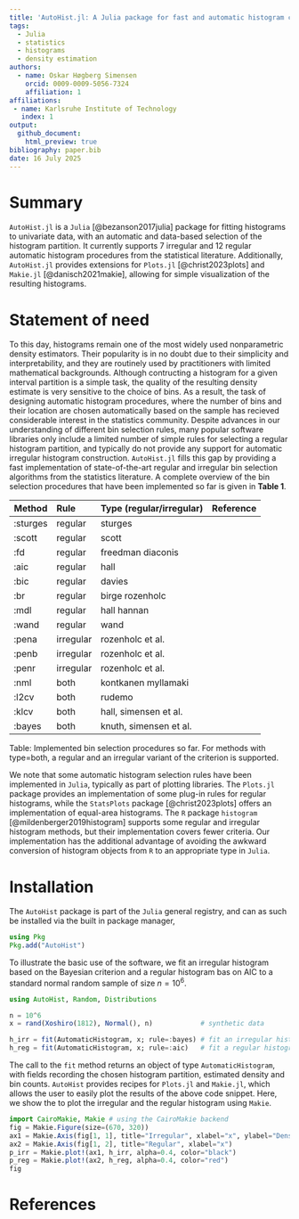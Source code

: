 ```yaml
---
title: 'AutoHist.jl: A Julia package for fast and automatic histogram construction'
tags:
  - Julia
  - statistics
  - histograms
  - density estimation
authors:
  - name: Oskar Høgberg Simensen
    orcid: 0009-0009-5056-7324
    affiliation: 1
affiliations:
 - name: Karlsruhe Institute of Technology
   index: 1
output:
  github_document:
    html_preview: true
bibliography: paper.bib
date: 16 July 2025
---
```


# Summary

`AutoHist.jl` is a `Julia` [@bezanson2017julia] package for fitting histograms to univariate data, with an automatic and data-based selection of the histogram partition.
It currently supports 7 irregular and 12 regular automatic histogram procedures from the statistical literature. Additionally, `AutoHist.jl` provides extensions for `Plots.jl` [@christ2023plots] and `Makie.jl` [@danisch2021makie],
allowing for simple visualization of the resulting histograms.

# Statement of need

To this day, histograms remain one of the most widely used nonparametric density estimators. Their popularity is in no doubt due to their simplicity and interpretability,
and they are routinely used by practitioners with limited mathematical backgrounds. 
Although contructing a histogram for a given interval partition is a simple task, the quality of the resulting density estimate is very sensitive to the choice of bins.
As a result, the task of designing automatic histogram procedures, where the number of bins and their location are chosen automatically based on the sample has recieved considerable interest in the statistics community.
Despite advances in our understanding of different bin selection rules, many popular software libraries only include a limited number of simple rules for selecting a regular histogram partition,
and typically do not provide any support for automatic irregular histogram construction.
`AutoHist.jl` fills this gap by providing a fast implementation of state-of-the-art regular and irregular bin selection algorithms from the statistics literature. A complete overview of the bin selection procedures that have been implemented so far is given in **Table 1**.

|Method | Rule | Type (regular/irregular) | Reference |
|---------|:-----------|:--------|:--------------------|
| :sturges | regular   | sturges |
| :scott   | regular   | scott   |
| :fd      | regular   | freedman diaconis |
| :aic     | regular   | hall    |
| :bic     | regular   | davies  |
| :br      | regular   | birge rozenholc |
| :mdl     | regular   | hall hannan |
| :wand    | regular   | wand |
| :pena    | irregular | rozenholc et al. |
| :penb    | irregular | rozenholc et al. |
| :penr    | irregular | rozenholc et al. |
| :nml     | both      | kontkanen myllamaki |
| :l2cv    | both      | rudemo |
| :klcv    | both      | hall, simensen et al. |
| :bayes   | both      | knuth, simensen et al. |
 

Table: Implemented bin selection procedures so far. For methods with type=both, a regular and an irregular variant of the criterion is supported.


We note that some automatic histogram selection rules have been implemented in `Julia`, typically as part of plotting libraries.
The `Plots.jl` package provides an implementation of some plug-in rules for regular histograms, while the `StatsPlots` package [@christ2023plots] offers an implementation of equal-area histograms.
The `R` package `histogram` [@mildenberger2019histogram] supports some regular and irregular histogram methods, but their implementation covers fewer criteria.
Our implementation has the additional advantage of avoiding the awkward conversion of histogram objects from `R` to an appropriate type in `Julia`.

# Installation

The `AutoHist` package is part of the `Julia` general registry, and can as such be installed via the built in package manager,
```julia
using Pkg
Pkg.add("AutoHist")
```

To illustrate the basic use of the software, we fit an irregular histogram based on the Bayesian criterion and a regular histogram bas on AIC to a standard normal random sample of size $n = 10^6$.

```julia
using AutoHist, Random, Distributions

n = 10^6
x = rand(Xoshiro(1812), Normal(), n)            # synthetic data

h_irr = fit(AutomaticHistogram, x; rule=:bayes) # fit an irregular histogram
h_reg = fit(AutomaticHistogram, x; rule=:aic)   # fit a regular histogram
```

The call to the `fit` method returns an object of type `AutomaticHistogram`, with fields recording the chosen histogram partition, estimated density and bin counts. `AutoHist` provides recipes for `Plots.jl` and `Makie.jl`, which allows the user to easily plot the results of the above code snippet. Here, we show the to plot the irregular and the regular histogram using `Makie`.

```julia
import CairoMakie, Makie # using the CairoMakie backend
fig = Makie.Figure(size=(670, 320))
ax1 = Makie.Axis(fig[1, 1], title="Irregular", xlabel="x", ylabel="Density")
ax2 = Makie.Axis(fig[1, 2], title="Regular", xlabel="x")
p_irr = Makie.plot!(ax1, h_irr, alpha=0.4, color="black")
p_reg = Makie.plot!(ax2, h_reg, alpha=0.4, color="red")
fig
```


# References
